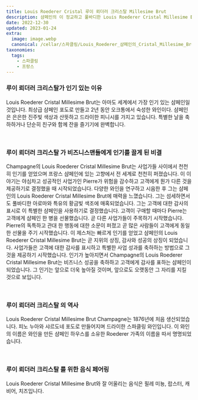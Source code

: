 ```yaml
---
title: Louis Roederer Cristal 루이 뢰더러 크리스탈 Millesime Brut
description: 샴페인의 이 정교하고 풀바디한 Louis Roederer Cristal Millesime Brut는 잘 익은 과일과 구운 브리오슈의 복합적인 향과 함께 독특하고 고급스러운 경험을 선사합니다.
date: 2022-12-30
updated: 2023-01-24
extra:
  image: image.webp
  canonical: /cellar/스파클링/Louis_Roederer_샴페인의_Cristal_Millesime_Brut/index.md
taxonomies:
  tags: 
    - 스파클링
    - 프랑스
---
```



### 루이 뢰더러 크리스탈가 인기 있는 이유

Louis Roederer Cristal Millesime Brut는 아마도 세계에서 가장 인기 있는 샴페인일 것입니다. 최상급 샴페인 포도로 만들고 2년 동안 오크통에서 숙성한 와인이다. 샴페인은 은은한 진주빛 색상과 산뜻하고 드라이한 피니시를 가지고 있습니다. 특별한 날을 축하하거나 단순히 친구와 함께 잔을 즐기기에 완벽합니다.

&nbsp;  

### 루이 뢰더러 크리스탈 가 비즈니스맨들에게 인기를 끌게 된 비결

Champagne의 Louis Roederer Cristal Millesime Brut는 사업가들 사이에서 천천히 인기를 얻었으며 프랑스 샴페인에 있는 고향에서 전 세계로 천천히 퍼졌습니다. 이 이야기는 야심차고 성공적인 사업가인 Pierre가 위험을 감수하고 고객에게 뭔가 다른 것을 제공하기로 결정했을 때 시작되었습니다. 다양한 와인을 연구하고 시음한 후 그는 샴페인의 Louis Roederer Cristal Millesime Brut에 매력을 느꼈습니다. 그는 섬세하면서도 풀바디한 아로마와 특유의 황금빛 색조에 매혹되었습니다. 그는 고객에 대한 감사의 표시로 이 특별한 샴페인을 사용하기로 결정했습니다. 고객이 구매할 때마다 Pierre는 고객에게 샴페인 한 병을 선물했습니다. 곧 다른 사업가들이 주목하기 시작했습니다. Pierre의 독특하고 관대 한 행동에 대한 소문이 퍼졌고 곧 많은 사람들이 고객에게 동일한 선물을 주기 시작했습니다. 이 제스처는 빠르게 인기를 얻었고 샴페인의 Louis Roederer Cristal Millesime Brut는 곧 지위의 상징, 감사와 성공의 상징이 되었습니다. 사업가들은 고객에 대한 감사를 표시하고 특별한 사업 성과를 축하하는 방법으로 그것을 제공하기 시작했습니다. 인기가 높아지면서 Champagne의 Louis Roederer Cristal Millesime Brut는 비즈니스 성공을 축하하고 고객에게 감사를 표하는 샴페인이 되었습니다. 그 인기는 앞으로 더욱 높아질 것이며, 앞으로도 오랫동안 그 자리를 지킬 것으로 보입니다.

&nbsp;  

### 루이 뢰더러 크리스탈 의 역사

Louis Roederer Cristal Millesime Brut Champagne는 1876년에 처음 생산되었습니다. 피노 누아와 샤르도네 포도로 만들어지며 드라이한 스파클링 와인입니다. 이 와인의 이름은 와인을 만든 샴페인 하우스를 소유한 Roederer 가족의 이름을 따서 명명되었습니다.

&nbsp;  

### 루이 뢰더러 크리스탈 를 위한 음식 페어링

Louis Roederer Cristal Millesime Brut와 잘 어울리는 음식은 필레 미뇽, 랍스터, 캐비어, 치즈입니다.

&nbsp;  

